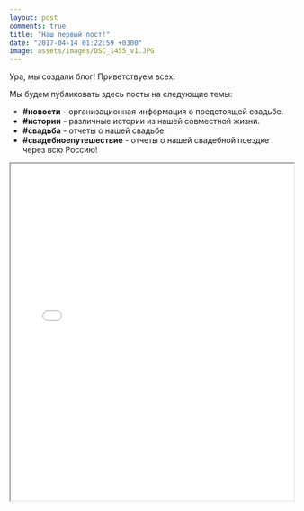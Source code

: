 ```yaml
---
layout: post
comments: true
title: "Наш первый пост!"
date: "2017-04-14 01:22:59 +0300"
image: assets/images/DSC_1455_v1.JPG
---
```


Ура, мы создали блог! Приветствуем всех!

Мы будем публиковать здесь посты на следующие темы:
* **#новости** - организационная информация о предстоящей свадьбе.
* **#истории** - различные истории из нашей совместной жизни.
* **#свадьба** - отчеты о нашей свадьбе.
* **#свадебноепутешествие** - отчеты о нашей свадебной поездке через всю Россию!


<iframe src="/dancing_man.html" width="100%" height="600px" allowfullscreen="allowfullscreen">
   Ваш браузер не поддерживает плавающие фреймы!
</iframe>
